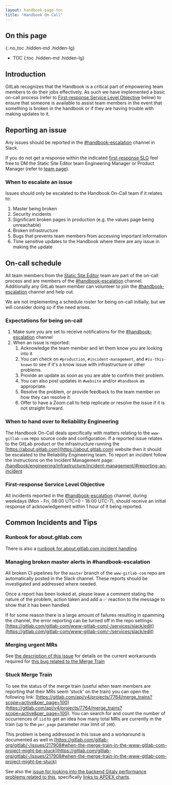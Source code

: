 ```yaml
---
layout: handbook-page-toc
title: "Handbook On-Call"
---
```


## On this page
{:.no_toc .hidden-md .hidden-lg}

- TOC
{:toc .hidden-md .hidden-lg}

## Introduction

GitLab recognizes that the Handbook is a critical part of empowering team members to do their jobs effectively. As such we have implemented a basic on-call process (refer to [First-response Service Level Objective](#first-response-service-level-objective) below) to ensure that someone is available to assist team members in the event that something is broken in the handbook or if they are having trouble with making updates to it.

## Reporting an issue

Any issues should be reported in the [#handbook-escalation](https://gitlab.slack.com/archives/CVDP3HG5V) channel in Slack.

If you do not get a response within the indicated [first-response SLO](#first-response-service-level-objective) feel free to DM the Static Site Editor team Engineering Manager or Product Manager (refer to [team page](/handbook/engineering/development/dev/create-static-site-editor/)).

### When to escalate an issue

Issues should only be escalated to the Handbook On-Call team if it relates to:

1. Master being broken
1. Security incidents
1. Significant broken pages in production (e.g. the values page being unreachable)
1. Broken infrastructure
1. Bugs that prevents team members from accessing important information
1. Time sensitive updates to the Handbook where there are any issue in making the update

## On-call schedule

All team members from the [Static Site Editor](/handbook/engineering/development/dev/create-static-site-editor/) team are part of the on-call process and are members of the [#handbook-escalation](https://gitlab.slack.com/archives/CVDP3HG5V) channel.
Additionally any GitLab team member can volunteer to join the [#handbook-escalation](https://gitlab.slack.com/archives/CVDP3HG5V) channel and help out.

We are not implementing a schedule roster for being on-call initially, but we will consider doing so if the need arises.

### Expectations for being on-call

1. Make sure you are set to receive notifications for the [#handbook-escalation](https://gitlab.slack.com/archives/CVDP3HG5V) channel
1. When an issue is reported:
    1. Acknowledge the team member and let them know you are looking into it
    1. You can check on `#production`, `#incident-management`, and `#is-this-known` to see if it's a know issue with infrastructure or other problems.
    1. Provide an update as soon as you are able to confirm their problem.
    1. You can also post updates in `#website` and/or `#handbook` as appropriate.
    1. Resolve the problem, or provide feedback to the team member on how they can resolve it.
    1. Offer to have a Zoom call to help replicate or resolve the issue if it is not straight forward.

### When to hand over to Reliability Engineering

The Handbook On-Call deals specifically with matters relating to the `www-gitlab-com` repo source code and configuration.
If a reported issue relates to the GitLab product or the infrastructure running the [https://about.gitlab.com](https://about.gitlab.com) website then it should be escalated to the Reliability Engineering team.
To report an incident follow the instructions on the Incident Management page: [/handbook/engineering/infrastructure/incident-management/#reporting-an-incident](/handbook/engineering/infrastructure/incident-management/#reporting-an-incident)

### First-response Service Level Objective

All incidents reported in the [#handbook-escalation](https://gitlab.slack.com/archives/CVDP3HG5V) channel, during weekdays (Mon - Fri, 08:00 UTC+0 - 18:00 UTC-7), should receive an initial response of acknowledgement within 1 hour of it being reported.

## Common Incidents and Tips

### Runbook for about.gitlab.com

There is also a [runbook for about.gitlab.com incident handling](https://gitlab.com/gitlab-com/runbooks/-/blob/master/docs/uncategorized/about-gitlab-com.md).

### Managing broken master alerts in #handbook-escalation

All broken CI pipelines for the `master` branch of the `www-gitlab-com` repo are automatically posted in the Slack channel.
These reports should be investigated and addressed where needed.

Once a report has been looked at, please leave a comment stating the nature of the problem, action taken and add a ✅ reaction to the message to show that it has been handled.

If for some reason there is a large amount of failures resulting in spamming the channel, the error reporting can be turned off in the repo settings: [https://gitlab.com/gitlab-com/www-gitlab-com/-/services/slack/edit](https://gitlab.com/gitlab-com/www-gitlab-com/-/services/slack/edit)

### Merging urgent MRs

See [the description of this issue](https://gitlab.com/gitlab-com/www-gitlab-com/-/issues/6356) for details on the current workarounds required for [this bug related to the Merge Train](https://gitlab.com/gitlab-org/gitlab/-/issues/214742#note_338664758)

### Stuck Merge Train

To see the status of the merge train (useful when team members are reporting that their MRs seem 'stuck' on the train) you can open the following link: [https://gitlab.com/api/v4/projects/7764/merge_trains?scope=active&per_page=100](https://gitlab.com/api/v4/projects/7764/merge_trains?scope=active&per_page=100). You can search for and count the number of occurrences of `iid` to get an idea how many total MRs are currently in the train (up to the `per_page` parameter max limit of `100`).

This problem is being addressed in this issue and a workaround is documented as well in [https://gitlab.com/gitlab-org/gitlab/-/issues/217908#when-the-merge-train-in-the-www-gitlab-com-project-might-be-stuck](https://gitlab.com/gitlab-org/gitlab/-/issues/217908#when-the-merge-train-in-the-www-gitlab-com-project-might-be-stuck)

See also the [issue for looking into the backend Gitaly performance problems related to this](https://gitlab.com/gitlab-com/gl-infra/production/-/issues/2534), specifically [links to APDEX charts](https://gitlab.com/gitlab-com/gl-infra/production/-/issues/2534#note_397663684">https://gitlab.com/gitlab-com/gl-infra/production/-/issues/2534#note_397663684).
